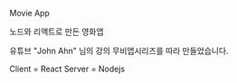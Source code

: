 Movie App

노드와 리액트로 만든 영화앱

유튜브 "John Ahn" 님의 강의 무비앱시리즈를 따라 만들었습니다.

Client = React
Server = Nodejs

